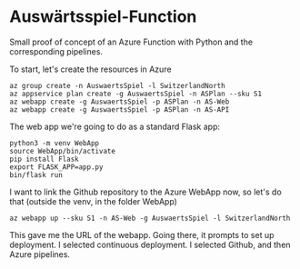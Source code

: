 # Auswärtsspiel-Function
Small proof of concept of an Azure Function with Python and the corresponding
pipelines.

To start, let's create the resources in Azure

	az group create -n AuswaertsSpiel -l SwitzerlandNorth
	az appservice plan create -g AuswaertsSpiel -n ASPlan --sku S1
	az webapp create -g AuswaertsSpiel -p ASPlan -n AS-Web
	az webapp create -g AuswaertsSpiel -p ASPlan -n AS-API


The web app we're going to do as a standard Flask app:

	python3 -m venv WebApp
	source WebApp/bin/activate
	pip install Flask
	export FLASK_APP=app.py
	bin/flask run

I want to link the Github repository to the Azure WebApp now, so let's do that (outside the venv, in the folder WebApp)

	az webapp up --sku S1 -n AS-Web -g AuswaertsSpiel -l SwitzerlandNorth

This gave me the URL of the webapp. Going there, it prompts to set up deployment. I selected continuous deployment. I selected Github, and then Azure pipelines.



